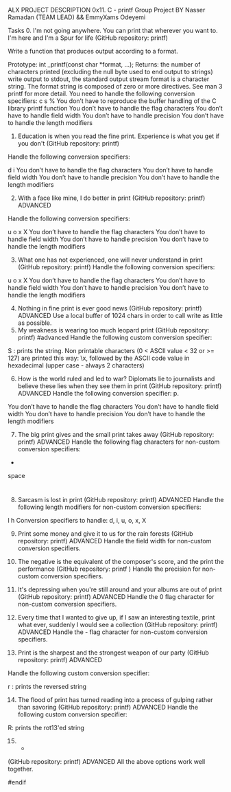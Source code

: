 ALX PROJECT DESCRIPTION
0x11. C - printf
Group Project BY Nasser Ramadan (TEAM LEAD) && EmmyXams Odeyemi

Tasks
0. I'm not going anywhere. You can print that wherever you want to. I'm here and I'm a Spur for life
(GitHub repository: printf)

Write a function that produces output according to a format.

Prototype: int _printf(const char *format, ...);
Returns: the number of characters printed (excluding the null byte used to end output to strings)
write output to stdout, the standard output stream
format is a character string. The format string is composed of zero or more directives. See man 3 printf for more detail. You need to handle the following conversion specifiers:
c
s
%
You don’t have to reproduce the buffer handling of the C library printf function
You don’t have to handle the flag characters
You don’t have to handle field width
You don’t have to handle precision
You don’t have to handle the length modifiers

1. Education is when you read the fine print. Experience is what you get if you don't
(GitHub repository: printf)

Handle the following conversion specifiers:

d
i
You don’t have to handle the flag characters
You don’t have to handle field width
You don’t have to handle precision
You don’t have to handle the length modifiers

2. With a face like mine, I do better in print
(GitHub repository: printf) ADVANCED

Handle the following conversion specifiers:

u
o
x
X
You don’t have to handle the flag characters
You don’t have to handle field width
You don’t have to handle precision
You don’t have to handle the length modifiers

3. What one has not experienced, one will never understand in print
(GitHub repository: printf)
Handle the following conversion specifiers:

u
o
x
X
You don’t have to handle the flag characters
You don’t have to handle field width
You don’t have to handle precision
You don’t have to handle the length modifiers

4. Nothing in fine print is ever good news
(GitHub repository: printf) ADVANCED
Use a local buffer of 1024 chars in order to call write as little as possible.
5. My weakness is wearing too much leopard print
(GitHub repository: printf) #advanced
Handle the following custom conversion specifier:

S : prints the string.
Non printable characters (0 < ASCII value < 32 or >= 127) are printed this way: \x, followed by the ASCII code value in hexadecimal (upper case - always 2 characters)

6. How is the world ruled and led to war? Diplomats lie to journalists and believe these lies when they see them in print
(GitHub repository: printf) ADVANCED
Handle the following conversion specifier: p.

You don’t have to handle the flag characters
You don’t have to handle field width
You don’t have to handle precision
You don’t have to handle the length modifiers

7. The big print gives and the small print takes away
(GitHub repository: printf) ADVANCED
Handle the following flag characters for non-custom conversion specifiers:

+
space
#

8. Sarcasm is lost in print
(GitHub repository: printf) ADVANCED
Handle the following length modifiers for non-custom conversion specifiers:

l
h
Conversion specifiers to handle: d, i, u, o, x, X

9. Print some money and give it to us for the rain forests
(GitHub repository: printf) ADVANCED
Handle the field width for non-custom conversion specifiers.

10. The negative is the equivalent of the composer's score, and the print the performance
(GitHub repository: printf )
Handle the precision for non-custom conversion specifiers.

11. It's depressing when you're still around and your albums are out of print
(GitHub repository: printf) ADVANCED
Handle the 0 flag character for non-custom conversion specifiers.

12. Every time that I wanted to give up, if I saw an interesting textile, print what ever, suddenly I would see a collection
(GitHub repository: printf) ADVANCED
Handle the - flag character for non-custom conversion specifiers.

13. Print is the sharpest and the strongest weapon of our party
(GitHub repository: printf) ADVANCED

Handle the following custom conversion specifier:

r : prints the reversed string

14. The flood of print has turned reading into a process of gulping rather than savoring
(GitHub repository: printf) ADVANCED
Handle the following custom conversion specifier:

R: prints the rot13'ed string

15. *
(GitHub repository: printf) ADVANCED
All the above options work well together.

#endif
